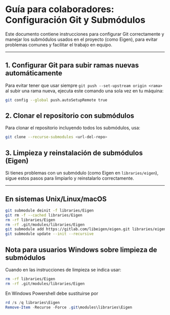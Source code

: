 # Guía para colaboradores: Configuración Git y Submódulos

Este documento contiene instrucciones para configurar Git correctamente y manejar los submódulos usados en el proyecto (como Eigen), para evitar problemas comunes y facilitar el trabajo en equipo.

---

## 1. Configurar Git para subir ramas nuevas automáticamente

Para evitar tener que usar siempre `git push --set-upstream origin <rama>` al subir una rama nueva, ejecuta este comando una sola vez en tu máquina:

```bash
git config --global push.autoSetupRemote true
````

## 2. Clonar el repositorio con submódulos

Para clonar el repositorio incluyendo todos los submódulos, usa:

```bash
git clone --recurse-submodules <url-del-repo>
````

## 3. Limpieza y reinstalación de submódulos (Eigen)

Si tienes problemas con un submódulo (como Eigen en `libraries/eigen`), sigue estos pasos para limpiarlo y reinstalarlo correctamente.

---

## En sistemas Unix/Linux/macOS

```bash
git submodule deinit -f libraries/Eigen
git rm -f --cached libraries/Eigen
rm -rf libraries/Eigen
rm -rf .git/modules/libraries/Eigen
git submodule add https://gitlab.com/libeigen/eigen.git libraries/eigen
git submodule update --init --recursive
````

## Nota para usuarios Windows sobre limpieza de submódulos

Cuando en las instrucciones de limpieza se indica usar:

```bash
rm -rf libraries/Eigen
rm -rf .git/modules/libraries/Eigen
````
En Windows Powershell debe sustituirse por

````Powershell
rd /s /q libraries\Eigen
Remove-Item -Recurse -Force .git\modules\libraries\Eigen
````
